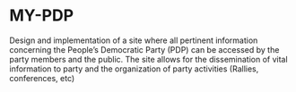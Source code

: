 # MY-PDP
Design and implementation of a site where all pertinent information concerning the People’s Democratic Party (PDP) can be accessed by the party members and the public. The site allows for the dissemination of vital information to party and the organization of party activities (Rallies, conferences, etc)
